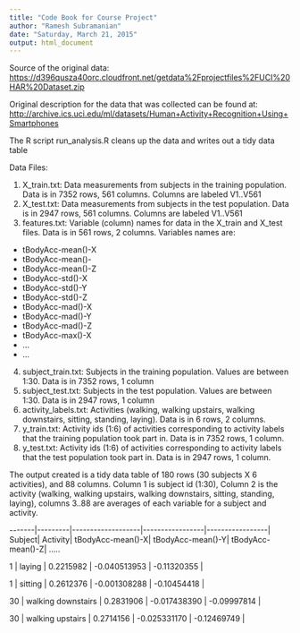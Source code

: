 ```yaml
---
title: "Code Book for Course Project"
author: "Ramesh Subramanian"
date: "Saturday, March 21, 2015"
output: html_document
---
```

Source of the original data: 
https://d396qusza40orc.cloudfront.net/getdata%2Fprojectfiles%2FUCI%20HAR%20Dataset.zip

Original description for the data that was collected can be found at: 
http://archive.ics.uci.edu/ml/datasets/Human+Activity+Recognition+Using+Smartphones

The R script run_analysis.R cleans up the data and writes out a tidy data table

Data Files:

1.  X_train.txt: Data measurements from subjects in the training population. Data     is in 7352 rows, 561 columns. Columns are labeled V1..V561
2.  X_test.txt: Data measurements from subjects in the test population. Data is in 2947 rows, 561 columns. Columns are labeled V1..V561
3.  features.txt: Variable (column) names for data in the X_train and X_test files. Data is in 561 rows, 2 columns. Variables names are: 

* tBodyAcc-mean()-X
* tBodyAcc-mean()-
* tBodyAcc-mean()-Z
* tBodyAcc-std()-X
* tBodyAcc-std()-Y
* tBodyAcc-std()-Z
* tBodyAcc-mad()-X
* tBodyAcc-mad()-Y
* tBodyAcc-mad()-Z
* tBodyAcc-max()-X
* ...
* ...

4.  subject_train.txt: Subjects in the training population. Values are between 1:30. Data is in 7352 rows, 1 column
5.  subject_test.txt: Subjects in the test population. Values are between 1:30. Data is in 2947 rows, 1 column
6.  activity_labels.txt: Activities (walking, walking upstairs, walking downstairs, sitting, standing, laying). Data is in 6 rows, 2 columns.
7.  y_train.txt: Activity ids (1:6) of activities corresponding to activity labels that the training population took part in. Data is in 7352 rows, 1 column.
8.  y_test.txt: Activity ids (1:6) of activities corresponding to activity labels that the test population took part in. Data is in 2947 rows, 1 column.

The output created is a tidy data table of 180 rows (30 subjects X 6 activities), and 88 columns. Column 1 is subject id (1:30), Column 2 is the activity (walking, walking upstairs, walking downstairs, sitting, standing, laying), columns 3..88 are averages of each variable for a subject and activity.

-------|---------|-------------------|-----------------|-----------------|
Subject|  Activity|  tBodyAcc-mean()-X|	tBodyAcc-mean()-Y|	tBodyAcc-mean()-Z| .....

1      |  laying	 |  0.2215982	   |   -0.040513953   | 	-0.11320355 |

1      |  sitting  |	0.2612376	   |  -0.001308288    | 	-0.10454418 |

30      | walking downstairs |	0.2831906 |	-0.017438390 |	-0.09997814 |

30      | walking upstairs	 | 0.2714156	| -0.025331170 |	-0.12469749 |
